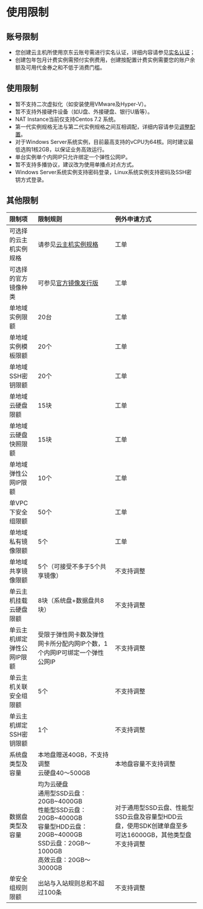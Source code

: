 # 使用限制

## 账号限制
* 您创建云主机所使用京东云账号需进行实名认证，详细内容请参见[实名认证](http://docs.jdcloud.com/cn/real-name-verification/real-name-verification)；
* 创建包年包月计费实例需预付实例费用，创建按配置计费实例需要您的账户余额及可用代金券之和不低于消费门槛。

## 使用限制
* 暂不支持二次虚拟化（如安装使用VMware及Hyper-V）。
* 暂不支持外接硬件设备（如U盘、外接硬盘、银行U盾等）。
* NAT Instance当前仅支持Centos 7.2 系统。
* 第一代实例规格无法与第二代实例规格之间互相调配，详细内容请参见[调整配置](http://docs.jdcloud.com/cn/virtual-machines/resize-instance)。
* 对于Windows Server系统实例，目前最高支持的vCPU为64核。同时建议最低选购1核2GB，以保证业务高效运行。
* 单台实例单个内网IP只允许绑定一个弹性公网IP。
* 暂不支持多播协议，建议改为使用单播点对点方式。
* Windows Server系统实例支持密码登录，Linux系统实例支持密码及SSH密钥方式登录。

## 其他限制
限制项|限制规则|例外申请方式   
:---|:---|:---     
可选择的云主机实例规格|请参见[云主机实例规格](https://docs.jdcloud.com/cn/virtual-machines/instance-type-family)|工单 
可选择的官方镜像种类|可参见[官方镜像发行版](https://docs.jdcloud.com/cn/virtual-machines/image-type)|工单         
单地域实例限额|20台|工单
单地域实例模板限额|20个|工单 
单地域SSH密钥限额|20个|工单     
单地域云硬盘限额|15块|工单       
单地域云硬盘快照限额|15块|工单   
单地域弹性公网IP限额|10个|工单
单VPC下安全组限额|50个|工单  
单地域私有镜像限额|5个|工单  
单地域共享镜像限额|5个（可接受不多于5个共享镜像）|不支持调整
单云主机挂载云硬盘限额|8块（系统盘+数据盘共8块）|不支持调整       
单云主机绑定弹性公网IP限额|受限于弹性网卡数及弹性网卡所分配内网IP个数，1个内网IP可绑定一个弹性公网IP|不支持调整        
单云主机关联安全组限额|5个|不支持调整    
单云主机绑定SSH密钥限额|1个|不支持调整     
系统盘类型及容量|本地盘赠送40GB，不支持调整<br>云硬盘40～500GB|本地盘容量不支持调整   
数据盘类型及容量|均为云硬盘<br>通用型SSD云盘：20GB~4000GB<br>性能型SSD云盘：20GB~4000GB<br>容量型HDD云盘：20GB~4000GB<br>SSD云盘：20GB～1000GB<br>高效云盘：20GB～3000GB |对于通用型SSD云盘、性能型SSD云盘及容量型HDD云盘，使用SDK创建单盘至多可达16000GB，其他类型盘不支持调整            
单安全组规则限额|出站与入站规则总和不超过100条|不支持调整    


